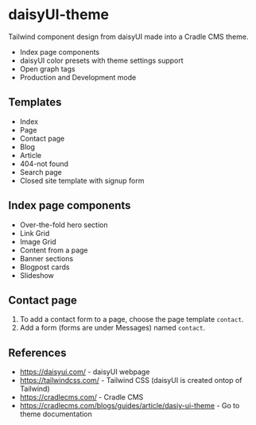 # daisyUI-theme
Tailwind component design from daisyUI made into a Cradle CMS theme. 

* Index page components
* daisyUI color presets with theme settings support
* Open graph tags
* Production and Development mode

## Templates
* Index
* Page
* Contact page
* Blog
* Article
* 404-not found
* Search page
* Closed site template with signup form

## Index page components
* Over-the-fold hero section
* Link Grid
* Image Grid
* Content from a page
* Banner sections
* Blogpost cards
* Slideshow

## Contact page

1. To add a contact form to a page, choose the page template `contact`.
2. Add a form (forms are under Messages) named `contact`.

## References
* <https://daisyui.com/> - daisyUI webpage
* <https://tailwindcss.com/> - Tailwind CSS (daisyUI is created ontop of Tailwind)
* <https://cradlecms.com/> - Cradle CMS
* <https://cradlecms.com/blogs/guides/article/dasiy-ui-theme> - Go to theme documentation

